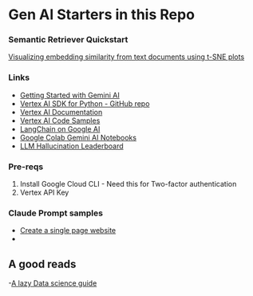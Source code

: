 # Gen AI Starters in this Repo

### Semantic Retriever Quickstart
[Visualizing embedding similarity from text documents using t-SNE plots](https://cloud.google.com/vertex-ai/docs/generative-ai/tutorials)

### Links
- [Getting Started with Gemini AI](https://ai.google.dev/docs#get-started-with-the-gemini-api)
- [Vertex AI SDK for Python - GitHub repo](https://github.com/googleapis/python-aiplatform)
- [Vertex AI Documentation](https://cloud.google.com/vertex-ai/docs)
- [Vertex AI Code Samples](https://cloud.google.com/vertex-ai/docs/samples)
- [LangChain on Google AI](https://cloud.google.com/vertex-ai/docs/generative-ai/learn-resources#langchain_%F0%9F%A6%9C%EF%B8%8F%F0%9F%94%97)
- [Google Colab Gemini AI Notebooks](https://github.com/googlecolab/colabtools/tree/main/notebooks)
- [LLM Hallucination Leaderboard](https://github.com/vectara/hallucination-leaderboard/)


### Pre-reqs
1. Install Google Cloud CLI - Need this for Two-factor authentication
2. Vertex API Key

### Claude Prompt samples
- [Create a single page website](https://docs.anthropic.com/claude/page/website-wizard)
- 

## A good reads
-[A lazy Data science guide](https://mohitmayank.com/a_lazy_data_science_guide/)
